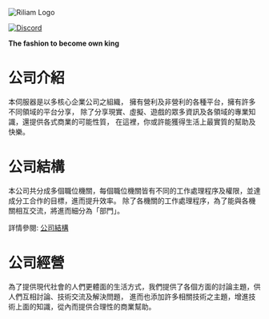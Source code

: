 ![Riliam Logo](https://img.onl/QpONC6)

[![Discord](https://img.shields.io/discord/343440455738064897.svg)](https://discord.gg/Bw7K9Uk)

**The fashion to become own king**
# 公司介紹
本伺服器是以多核心企業公司之組織，
擁有營利及非營利的各種平台，擁有許多不同領域的平台分享，
除了分享現實、虛擬、遊戲的眾多資訊及各領域的專業知識，還提供各式商業的可能性質，
在這裡，你或許能獲得生活上最實質的幫助及快樂。
# 公司結構
本公司共分成多個職位機關，每個職位機關皆有不同的工作處理程序及權限，並達成分工合作的目標，進而提升效率。
除了各機關的工作處理程序，為了能與各機關相互交流，將進而細分為「部門」。

詳情參閱: [公司結構](https://github.com/Riliam/Position-structure/wiki/公司結構)
# 公司經營
為了提供現代社會的人們更體面的生活方式，我們提供了各個方面的討論主題，供人們互相討論、技術交流及解決問題，
進而也添加許多相關技術之主題，增進技術上面的知識，從內而提供合理性的商業幫助。


